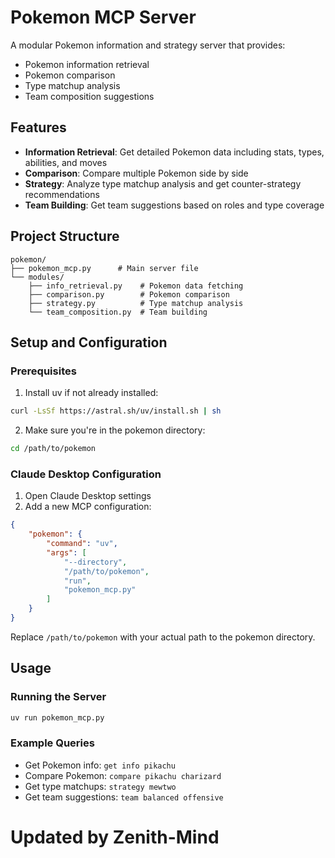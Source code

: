 # Pokemon MCP Server

A modular Pokemon information and strategy server that provides:
- Pokemon information retrieval
- Pokemon comparison
- Type matchup analysis
- Team composition suggestions

## Features

- **Information Retrieval**: Get detailed Pokemon data including stats, types, abilities, and moves
- **Comparison**: Compare multiple Pokemon side by side
- **Strategy**: Analyze type matchup analysis and get counter-strategy recommendations
- **Team Building**: Get team suggestions based on roles and type coverage

## Project Structure

```
pokemon/
├── pokemon_mcp.py      # Main server file
└── modules/
    ├── info_retrieval.py    # Pokemon data fetching
    ├── comparison.py        # Pokemon comparison
    ├── strategy.py          # Type matchup analysis
    └── team_composition.py  # Team building
```

## Setup and Configuration

### Prerequisites
1. Install uv if not already installed:
```bash
curl -LsSf https://astral.sh/uv/install.sh | sh
```

2. Make sure you're in the pokemon directory:
```bash
cd /path/to/pokemon
```

### Claude Desktop Configuration
1. Open Claude Desktop settings
2. Add a new MCP configuration:
```json
{
    "pokemon": {
        "command": "uv",
        "args": [
            "--directory",
            "/path/to/pokemon",
            "run",
            "pokemon_mcp.py"
        ]
    }
}
```
Replace `/path/to/pokemon` with your actual path to the pokemon directory.

## Usage

### Running the Server
```bash
uv run pokemon_mcp.py
```

### Example Queries

- Get Pokemon info: `get info pikachu`
- Compare Pokemon: `compare pikachu charizard`
- Get type matchups: `strategy mewtwo`
- Get team suggestions: `team balanced offensive`
# Updated by Zenith-Mind
